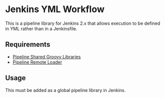 # Jenkins YML Workflow

This is a pipeline library for Jenkins 2.x that allows execution to be defined in YML rather than in a Jenkinsfile.

## Requirements

* [Pipeline Shared Groovy Libraries](https://wiki.jenkins.io/display/JENKINS/Pipeline+Shared+Groovy+Libraries+Plugin)
* [Pipeline Remote Loader](https://wiki.jenkins.io/display/JENKINS/Pipeline+Remote+Loader+Plugin)

## Usage

This must be added as a global pipeline library in Jenkins. 
